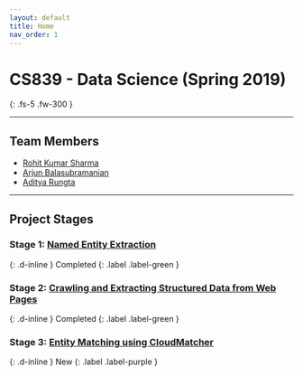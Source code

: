 ```yaml
---
layout: default
title: Home
nav_order: 1
---
```


# CS839 - Data Science (Spring 2019)
{: .fs-5 .fw-300 }

---

## Team Members
- [Rohit Kumar Sharma](mailto:rsharma@cs.wisc.edu)
- [Arjun Balasubramanian](mailto:balarjun@cs.wisc.edu)
- [Aditya Rungta](mailto:aditaker@cs.wisc.edu)

---

## Project Stages
### Stage 1: [Named Entity Extraction](stage1.md)
{: .d-inline }
Completed
{: .label .label-green }

<p></p>

### Stage 2: [Crawling and Extracting Structured Data from Web Pages](stage2.md)
{: .d-inline }
Completed
{: .label .label-green }

<p></p>

### Stage 3: [Entity Matching using CloudMatcher](stage3.md)
{: .d-inline }
New
{: .label .label-purple }
